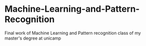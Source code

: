 # Machine-Learning-and-Pattern-Recognition
Final work of  Machine Learning and Pattern recognition class of my master's degree at unicamp
